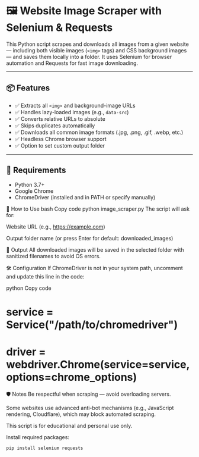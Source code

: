 # 🖼️ Website Image Scraper with Selenium & Requests

This Python script scrapes and downloads all images from a given website — including both visible images (`<img>` tags) and CSS background images — and saves them locally into a folder. It uses Selenium for browser automation and Requests for fast image downloading.

---

## 📦 Features

- ✅ Extracts all `<img>` and background-image URLs
- ✅ Handles lazy-loaded images (e.g., `data-src`)
- ✅ Converts relative URLs to absolute
- ✅ Skips duplicates automatically
- ✅ Downloads all common image formats (.jpg, .png, .gif, .webp, etc.)
- ✅ Headless Chrome browser support
- ✅ Option to set custom output folder

---

## 🧰 Requirements

- Python 3.7+
- Google Chrome
- ChromeDriver (installed and in PATH or specify manually)

🚀 How to Use
bash
Copy code
python image_scraper.py
The script will ask for:

Website URL (e.g., https://example.com)

Output folder name (or press Enter for default: downloaded_images)

📁 Output
All downloaded images will be saved in the selected folder with sanitized filenames to avoid OS errors.

🛠 Configuration
If ChromeDriver is not in your system path, uncomment and update this line in the code:

python
Copy code
# service = Service("/path/to/chromedriver")
# driver = webdriver.Chrome(service=service, options=chrome_options)
🛡️ Notes
Be respectful when scraping — avoid overloading servers.

Some websites use advanced anti-bot mechanisms (e.g., JavaScript rendering, Cloudflare), which may block automated scraping.

This script is for educational and personal use only.




Install required packages:
```bash
pip install selenium requests




